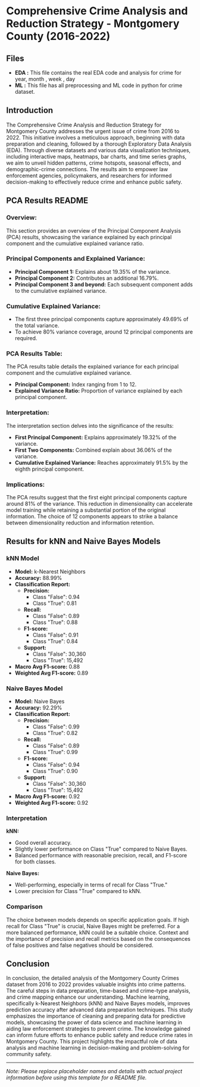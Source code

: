 # Comprehensive Crime Analysis and Reduction Strategy - Montgomery County (2016-2022)

## Files
- **EDA :** This file contains the real EDA code and analysis for crime for year, month , week , day
- **ML :** This file has all preprocessing and ML code in python for crime dataset.

## Introduction

The Comprehensive Crime Analysis and Reduction Strategy for Montgomery County addresses the urgent issue of crime from 2016 to 2022. This initiative involves a meticulous approach, beginning with data preparation and cleaning, followed by a thorough Exploratory Data Analysis (EDA). Through diverse datasets and various data visualization techniques, including interactive maps, heatmaps, bar charts, and time series graphs, we aim to unveil hidden patterns, crime hotspots, seasonal effects, and demographic-crime connections. The results aim to empower law enforcement agencies, policymakers, and researchers for informed decision-making to effectively reduce crime and enhance public safety.


## PCA Results README

### Overview:

This section provides an overview of the Principal Component Analysis (PCA) results, showcasing the variance explained by each principal component and the cumulative explained variance ratio.

### Principal Components and Explained Variance:

- **Principal Component 1:** Explains about 19.35% of the variance.
- **Principal Component 2:** Contributes an additional 16.79%.
- **Principal Component 3 and beyond:** Each subsequent component adds to the cumulative explained variance.

### Cumulative Explained Variance:

- The first three principal components capture approximately 49.69% of the total variance.
- To achieve 80% variance coverage, around 12 principal components are required.

### PCA Results Table:

The PCA results table details the explained variance for each principal component and the cumulative explained variance.

- **Principal Component:** Index ranging from 1 to 12.
- **Explained Variance Ratio:** Proportion of variance explained by each principal component.

### Interpretation:

The interpretation section delves into the significance of the results:

- **First Principal Component:** Explains approximately 19.32% of the variance.
- **First Two Components:** Combined explain about 36.06% of the variance.
- **Cumulative Explained Variance:** Reaches approximately 91.5% by the eighth principal component.

### Implications:

The PCA results suggest that the first eight principal components capture around 81% of the variance. This reduction in dimensionality can accelerate model training while retaining a substantial portion of the original information. The choice of 12 components appears to strike a balance between dimensionality reduction and information retention.


## Results for kNN and Naive Bayes Models

### kNN Model

- **Model:** k-Nearest Neighbors
- **Accuracy:** 88.99%
- **Classification Report:**
  - **Precision:**
    - Class "False": 0.94
    - Class "True": 0.81
  - **Recall:**
    - Class "False": 0.89
    - Class "True": 0.88
  - **F1-score:**
    - Class "False": 0.91
    - Class "True": 0.84
  - **Support:**
    - Class "False": 30,360
    - Class "True": 15,492
- **Macro Avg F1-score:** 0.88
- **Weighted Avg F1-score:** 0.89

### Naive Bayes Model

- **Model:** Naive Bayes
- **Accuracy:** 92.29%
- **Classification Report:**
  - **Precision:**
    - Class "False": 0.99
    - Class "True": 0.82
  - **Recall:**
    - Class "False": 0.89
    - Class "True": 0.99
  - **F1-score:**
    - Class "False": 0.94
    - Class "True": 0.90
  - **Support:**
    - Class "False": 30,360
    - Class "True": 15,492
- **Macro Avg F1-score:** 0.92
- **Weighted Avg F1-score:** 0.92

### Interpretation

**kNN:**
- Good overall accuracy.
- Slightly lower performance on Class "True" compared to Naive Bayes.
- Balanced performance with reasonable precision, recall, and F1-score for both classes.

**Naive Bayes:**
- Well-performing, especially in terms of recall for Class "True."
- Lower precision for Class "True" compared to kNN.

### Comparison

The choice between models depends on specific application goals. If high recall for Class "True" is crucial, Naive Bayes might be preferred. For a more balanced performance, kNN could be a suitable choice. Context and the importance of precision and recall metrics based on the consequences of false positives and false negatives should be considered.

## Conclusion

In conclusion, the detailed analysis of the Montgomery County Crimes dataset from 2016 to 2022 provides valuable insights into crime patterns. The careful steps in data preparation, time-based and crime-type analysis, and crime mapping enhance our understanding. Machine learning, specifically k-Nearest Neighbors (kNN) and Naive Bayes models, improves prediction accuracy after advanced data preparation techniques. This study emphasizes the importance of cleaning and preparing data for predictive models, showcasing the power of data science and machine learning in aiding law enforcement strategies to prevent crime. The knowledge gained can inform future efforts to enhance public safety and reduce crime rates in Montgomery County. This project highlights the impactful role of data analysis and machine learning in decision-making and problem-solving for community safety.

---

*Note: Please replace placeholder names and details with actual project information before using this template for a README file.*
